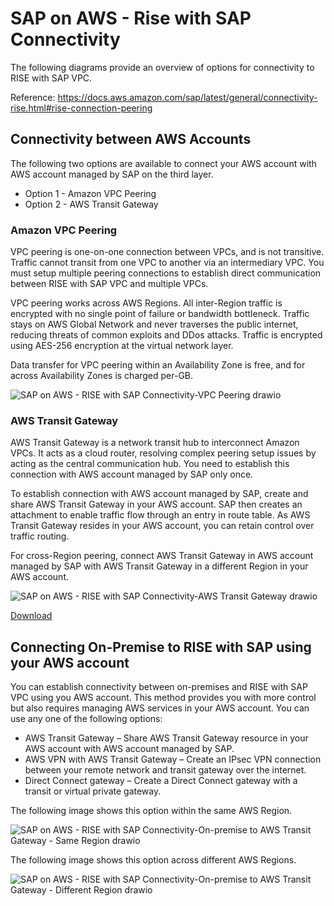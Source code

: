 # SAP on AWS - Rise with SAP Connectivity
The following diagrams provide an overview of options for connectivity to RISE with SAP VPC.

Reference: https://docs.aws.amazon.com/sap/latest/general/connectivity-rise.html#rise-connection-peering

## Connectivity between AWS Accounts
The following two options are available to connect your AWS account with AWS account managed by SAP on the third layer.
* Option 1 - Amazon VPC Peering
* Option 2 - AWS Transit Gateway

### Amazon VPC Peering

VPC peering is one-on-one connection between VPCs, and is not transitive. Traffic cannot transit from one VPC to another via an intermediary VPC. You must setup multiple peering connections to establish direct communication between RISE with SAP VPC and multiple VPCs. 

VPC peering works across AWS Regions. All inter-Region traffic is encrypted with no single point of failure or bandwidth bottleneck. Traffic stays on AWS Global Network and never traverses the public internet, reducing threats of common exploits and DDos attacks. Traffic is encrypted using AES-256 encryption at the virtual network layer.

Data transfer for VPC peering within an Availability Zone is free, and for across Availability Zones is charged per-GB.

![SAP on AWS - RISE with SAP Connectivity-VPC Peering drawio](https://github.com/luiz-machado-pt/sap-on-aws/assets/170890096/c960d73c-ed4a-47c0-a1fb-528cad957390)


### AWS Transit Gateway

AWS Transit Gateway is a network transit hub to interconnect Amazon VPCs. It acts as a cloud router, resolving complex peering setup issues by acting as the central communication hub. You need to establish this connection with AWS account managed by SAP only once.

To establish connection with AWS account managed by SAP, create and share AWS Transit Gateway in your AWS account. SAP then creates an attachment to enable traffic flow through an entry in route table. As AWS Transit Gateway resides in your AWS account, you can retain control over traffic routing.

For cross-Region peering, connect AWS Transit Gateway in AWS account managed by SAP with AWS Transit Gateway in a different Region in your AWS account.

![SAP on AWS - RISE with SAP Connectivity-AWS Transit Gateway drawio](https://github.com/luiz-machado-pt/sap-on-aws/assets/170890096/ce88f8ca-7be1-4e32-90ae-a4b6ddcf21ce)

[Download](https://github.com/luiz-machado-pt/sap-on-aws/blob/ad4699861d4979ab5568aaaa984e91b155934aaa/rise-with-sap-connectivity/SAP%20on%20AWS%20-%20RISE%20with%20SAP%20Connectivity-AWS%20Transit%20Gateway.drawio.xml)

## Connecting On-Premise to RISE with SAP using your AWS account
You can establish connectivity between on-premises and RISE with SAP VPC using you AWS account. This method provides you with more control but also requires managing AWS services in your AWS account. You can use any one of the following options:

* AWS Transit Gateway – Share AWS Transit Gateway resource in your AWS account with AWS account managed by SAP.
* AWS VPN with AWS Transit Gateway – Create an IPsec VPN connection between your remote network and transit gateway over the internet.
* Direct Connect gateway – Create a Direct Connect gateway with a transit or virtual private gateway.


The following image shows this option within the same AWS Region.

![SAP on AWS - RISE with SAP Connectivity-On-premise to AWS Transit Gateway - Same Region drawio](https://github.com/luiz-machado-pt/sap-on-aws/assets/170890096/986fee23-6f6e-43f6-a19c-a9e737d5a40e)

The following image shows this option across different AWS Regions.

![SAP on AWS - RISE with SAP Connectivity-On-premise to AWS Transit Gateway - Different Region drawio](https://github.com/luiz-machado-pt/sap-on-aws/assets/170890096/a09681a7-291c-4acb-838a-c1361d3d4f55)






